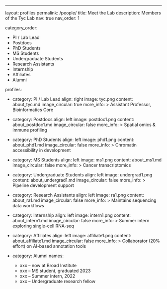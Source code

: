 ---
layout: profiles
permalink: /people/
title: Meet the Lab
description: Members of the Tyc Lab
nav: true
nav_order: 1

category_order:
  - PI / Lab Lead
  - Postdocs
  - PhD Students
  - MS Students
  - Undergraduate Students
  - Research Assistants
  - Internship
  - Affiliates
  - Alumni

profiles:
  - category: PI / Lab Lead
    align: right
    image: tyc.png
    content: about_tyc.md
    image_circular: true
    more_info: >
      Assistant Professor, Bioinformatics Core

  - category: Postdocs
    align: left
    image: postdoc1.png
    content: about_postdoc1.md
    image_circular: false
    more_info: >
      Spatial omics & immune profiling

  - category: PhD Students
    align: left
    image: phd1.png
    content: about_phd1.md
    image_circular: false
    more_info: >
      Chromatin accessibility in development

  - category: MS Students
    align: left
    image: ms1.png
    content: about_ms1.md
    image_circular: false
    more_info: >
      Cancer transcriptomics

  - category: Undergraduate Students
    align: left
    image: undergrad1.png
    content: about_undergrad1.md
    image_circular: false
    more_info: >
      Pipeline development support

  - category: Research Assistants
    align: left
    image: ra1.png
    content: about_ra1.md
    image_circular: false
    more_info: >
      Maintains sequencing data workflows

  - category: Internship
    align: left
    image: intern1.png
    content: about_intern1.md
    image_circular: false
    more_info: >
      Summer intern exploring single-cell RNA-seq

  - category: Affiliates
    align: left
    image: affiliate1.png
    content: about_affiliate1.md
    image_circular: false
    more_info: >
      Collaborator (20% effort) on AI-based annotation tools

  - category: Alumni
  names:
    - xxx – now at Broad Institute
    - xxx – MS student, graduated 2023
    - xxx – Summer intern, 2022
    - xxx – Undergraduate research fellow
